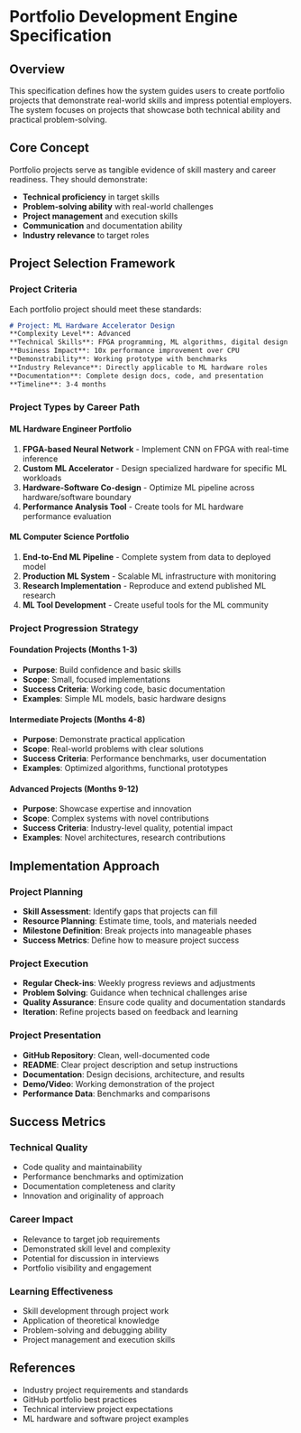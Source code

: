 # Portfolio Development Engine Specification

## Overview

This specification defines how the system guides users to create portfolio projects that demonstrate real-world skills and impress potential employers. The system focuses on projects that showcase both technical ability and practical problem-solving.

## Core Concept

Portfolio projects serve as tangible evidence of skill mastery and career readiness. They should demonstrate:
- **Technical proficiency** in target skills
- **Problem-solving ability** with real-world challenges
- **Project management** and execution skills
- **Communication** and documentation ability
- **Industry relevance** to target roles

## Project Selection Framework

### Project Criteria
Each portfolio project should meet these standards:

```markdown
# Project: ML Hardware Accelerator Design
**Complexity Level**: Advanced
**Technical Skills**: FPGA programming, ML algorithms, digital design
**Business Impact**: 10x performance improvement over CPU
**Demonstrability**: Working prototype with benchmarks
**Industry Relevance**: Directly applicable to ML hardware roles
**Documentation**: Complete design docs, code, and presentation
**Timeline**: 3-4 months
```

### Project Types by Career Path

#### ML Hardware Engineer Portfolio
1. **FPGA-based Neural Network** - Implement CNN on FPGA with real-time inference
2. **Custom ML Accelerator** - Design specialized hardware for specific ML workloads
3. **Hardware-Software Co-design** - Optimize ML pipeline across hardware/software boundary
4. **Performance Analysis Tool** - Create tools for ML hardware performance evaluation

#### ML Computer Science Portfolio
1. **End-to-End ML Pipeline** - Complete system from data to deployed model
2. **Production ML System** - Scalable ML infrastructure with monitoring
3. **Research Implementation** - Reproduce and extend published ML research
4. **ML Tool Development** - Create useful tools for the ML community

### Project Progression Strategy

#### Foundation Projects (Months 1-3)
- **Purpose**: Build confidence and basic skills
- **Scope**: Small, focused implementations
- **Success Criteria**: Working code, basic documentation
- **Examples**: Simple ML models, basic hardware designs

#### Intermediate Projects (Months 4-8)
- **Purpose**: Demonstrate practical application
- **Scope**: Real-world problems with clear solutions
- **Success Criteria**: Performance benchmarks, user documentation
- **Examples**: Optimized algorithms, functional prototypes

#### Advanced Projects (Months 9-12)
- **Purpose**: Showcase expertise and innovation
- **Scope**: Complex systems with novel contributions
- **Success Criteria**: Industry-level quality, potential impact
- **Examples**: Novel architectures, research contributions

## Implementation Approach

### Project Planning
- **Skill Assessment**: Identify gaps that projects can fill
- **Resource Planning**: Estimate time, tools, and materials needed
- **Milestone Definition**: Break projects into manageable phases
- **Success Metrics**: Define how to measure project success

### Project Execution
- **Regular Check-ins**: Weekly progress reviews and adjustments
- **Problem Solving**: Guidance when technical challenges arise
- **Quality Assurance**: Ensure code quality and documentation standards
- **Iteration**: Refine projects based on feedback and learning

### Project Presentation
- **GitHub Repository**: Clean, well-documented code
- **README**: Clear project description and setup instructions
- **Documentation**: Design decisions, architecture, and results
- **Demo/Video**: Working demonstration of the project
- **Performance Data**: Benchmarks and comparisons

## Success Metrics

### Technical Quality
- Code quality and maintainability
- Performance benchmarks and optimization
- Documentation completeness and clarity
- Innovation and originality of approach

### Career Impact
- Relevance to target job requirements
- Demonstrated skill level and complexity
- Potential for discussion in interviews
- Portfolio visibility and engagement

### Learning Effectiveness
- Skill development through project work
- Application of theoretical knowledge
- Problem-solving and debugging ability
- Project management and execution skills

## References

- Industry project requirements and standards
- GitHub portfolio best practices
- Technical interview project expectations
- ML hardware and software project examples 